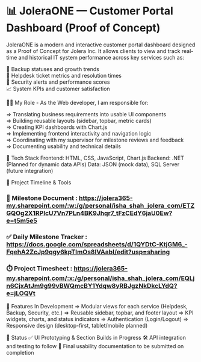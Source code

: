 # 📊 JoleraONE — Customer Portal Dashboard (Proof of Concept)
JoleraONE is a modern and interactive customer portal dashboard designed as a Proof of Concept for Jolera Inc. It allows clients to view and track real-time and historical IT system performance across key services such as:

🔄 Backup statuses and growth trends  
🎫 Helpdesk ticket metrics and resolution times  
🔐 Security alerts and performance scores  
📈 System KPIs and customer satisfaction 

👨‍💻 My Role -
As the Web developer, I am responsible for:

=> Translating business requirements into usable UI components  
=> Building reusable layouts (sidebar, topbar, metric cards)  
=> Creating KPI dashboards with Chart.js  
=> Implementing frontend interactivity and navigation logic  
=> Coordinating with my supervisor for milestone reviews and feedback  
=> Documenting usability and technical details  

🧰 Tech Stack
Frontend: HTML, CSS, JavaScript, Chart.js 
Backend: .NET (Planned for dynamic data APIs) 
Data: JSON (mock data), SQL Server (future integration)

📆 Project Timeline & Tools

### 📄 Milestone Document : https://jolera365-my.sharepoint.com/:w:/g/personal/isha_shah_jolera_com/ETZGQOg2X1RPlcU7Vn7PLn4BK9Jhqr7_tFzCEdY6jaU0Ew?e=t5m5e5

### ✅ Daily Milestone Tracker : https://docs.google.com/spreadsheets/d/1QYDtC-KtjGM6_-FqehA2ZcJp9qgy6kpTlmOs8lVAabI/edit?usp=sharing

### ⏱️ Project Timesheet : https://jolera365-my.sharepoint.com/:x:/g/personal/isha_shah_jolera_com/EQLjn6CjxAtJm9g99vBWQmcBY1Ydqw8yRBJgzNkDkcLYdQ?e=jLOQVt

🧪 Features In Development
=> Modular views for each service (Helpdesk, Backup, Security, etc.) 
=> Reusable sidebar, topbar, and footer layout 
=> KPI widgets, charts, and status indicators 
=> Authentication (Login/Logout) 
=> Responsive design (desktop-first, tablet/mobile planned) 

📍 Status
✅ UI Prototyping & Section Builds in Progress
🛠️ API integration and testing to follow
📄 Final usability documentation to be submitted on completion


